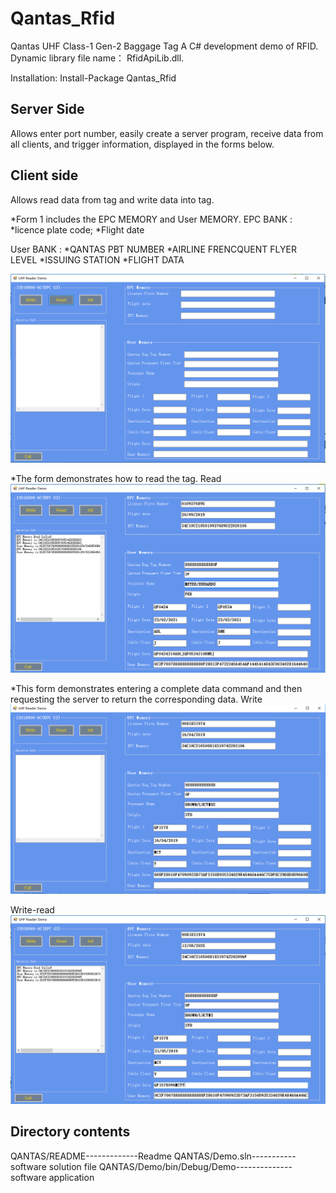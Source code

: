 # Qantas_Rfid
Qantas UHF Class-1 Gen-2 Baggage Tag
A C# development demo of RFID.
Dynamic library file name： RfidApiLib.dll.

Installation:   Install-Package Qantas_Rfid

## Server Side
Allows enter port number, easily create a server program, receive data from all clients, and trigger information, displayed in the forms below.

## Client side
Allows read data from tag and write data into tag. 


*Form 1 includes the EPC MEMORY and User MEMORY. 
EPC BANK : *licence plate code; 
           *Flight date
           
User BANK : *QANTAS PBT NUMBER
            *AIRLINE FRENCQUENT FLYER LEVEL
            *ISSUING STATION
            *FLIGHT DATA

![](image/form1.png)

*The form demonstrates how to read the tag.
Read
![](image/read.png)

*This form demonstrates entering a complete data command and then requesting the server to return the corresponding data.
Write
![](image/Write.png)


Write-read
![](image/write-read.png)


## Directory contents 
QANTAS/README-------------Readme
QANTAS/Demo.sln-----------software solution file
QANTAS/Demo/bin/Debug/Demo--------------software application
